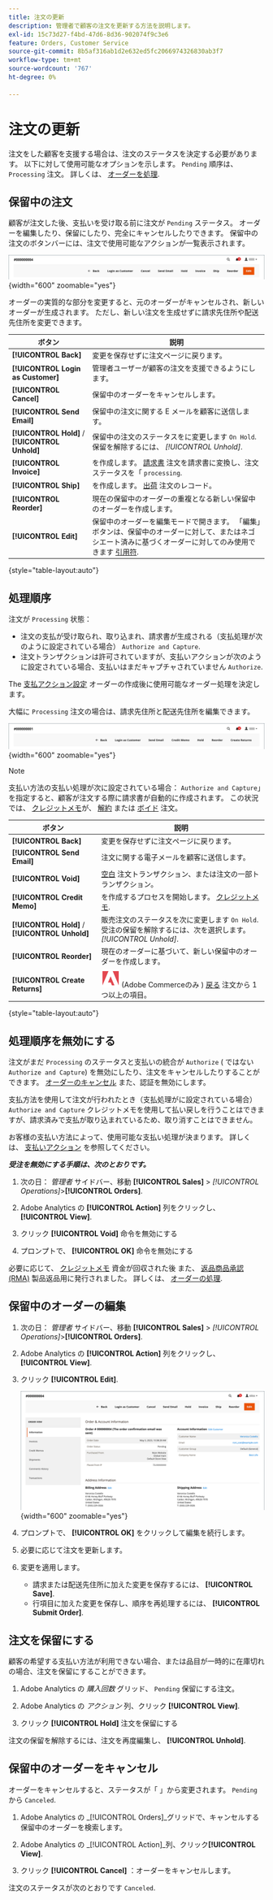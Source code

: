 ```yaml
---
title: 注文の更新
description: 管理者で顧客の注文を更新する方法を説明します。
exl-id: 15c73d27-f4bd-47d6-8d36-902074f9c3e6
feature: Orders, Customer Service
source-git-commit: 8b5af316ab1d2e632ed5fc2066974326830ab3f7
workflow-type: tm+mt
source-wordcount: '767'
ht-degree: 0%

---
```


# 注文の更新

注文をした顧客を支援する場合は、注文のステータスを決定する必要があります。 以下に対して使用可能なオプションを示します。 `Pending` 順序は、 `Processing` 注文。 詳しくは、 [オーダーを処理](order-processing.md).

## 保留中の注文

顧客が注文した後、支払いを受け取る前に注文が `Pending` ステータス。 オーダーを編集したり、保留にしたり、完全にキャンセルしたりできます。 保留中の注文のボタンバーには、注文で使用可能なアクションが一覧表示されます。

![保留中の注文オプション](./assets/order-button-bar-pending.png){width="600" zoomable="yes"}

オーダーの実質的な部分を変更すると、元のオーダーがキャンセルされ、新しいオーダーが生成されます。 ただし、新しい注文を生成せずに請求先住所や配送先住所を変更できます。

| ボタン | 説明 |
|--- |--- |
| **[!UICONTROL Back]** | 変更を保存せずに注文ページに戻ります。 |
| **[!UICONTROL Login as Customer]** | 管理者ユーザーが顧客の注文を支援できるようにします。 |
| **[!UICONTROL Cancel]** | 保留中のオーダーをキャンセルします。 |
| **[!UICONTROL Send Email]** | 保留中の注文に関する E メールを顧客に送信します。 |
| **[!UICONTROL Hold]** / **[!UICONTROL Unhold]** | 保留中の注文のステータスをに変更します `On Hold`. 保留を解除するには、 _[!UICONTROL Unhold]_. |
| **[!UICONTROL Invoice]** | を作成します。 [請求書](invoices.md#create-an-invoice) 注文を請求書に変換し、注文ステータスを「 `processing`. |
| **[!UICONTROL Ship]** | を作成します。 [出荷](shipments.md#create-a-shipment) 注文のレコード。 |
| **[!UICONTROL Reorder]** | 現在の保留中のオーダーの重複となる新しい保留中のオーダーを作成します。 |
| **[!UICONTROL Edit]** | 保留中のオーダーを編集モードで開きます。 「編集」ボタンは、保留中のオーダーに対して、またはネゴシエート済みに基づくオーダーに対してのみ使用できます [引用符](../b2b/quotes.md). |

{style="table-layout:auto"}

## 処理順序

注文が `Processing` 状態：

* 注文の支払が受け取られ、取り込まれ、請求書が生成される（支払処理が次のように設定されている場合） `Authorize and Capture`.
* 注文トランザクションは許可されていますが、支払いアクションが次のように設定されている場合、支払いはまだキャプチャされていません `Authorize`.

The [支払アクション設定](../configuration-reference/sales/payment-methods.md#payment-actions) オーダーの作成後に使用可能なオーダー処理を決定します。

大幅に `Processing` 注文の場合は、請求先住所と配送先住所を編集できます。

![処理順序オプション](./assets/order-button-bar-processing.png){width="600" zoomable="yes"}

>[!NOTE]
>
>支払い方法の支払い処理が次に設定されている場合： `Authorize and Capture`」を指定すると、顧客が注文する際に請求書が自動的に作成されます。 この状況では、 [クレジットメモ](credit-memo-create.md)が、 [解約](#cancel-a-pending-order) または [ボイド](#void-a-processing-order) 注文。

| ボタン | 説明 |
|--- |--- |
| **[!UICONTROL Back]** | 変更を保存せずに注文ページに戻ります。 |
| **[!UICONTROL Send Email]** | 注文に関する電子メールを顧客に送信します。 |
| **[!UICONTROL Void]** | [空白](#void-a-processing-order) 注文トランザクション、または注文の一部トランザクション。 |
| **[!UICONTROL Credit Memo]** | を作成するプロセスを開始します。 [クレジットメモ](credit-memo-create.md). |
| **[!UICONTROL Hold]** / **[!UICONTROL Unhold]** | 販売注文のステータスを次に変更します `On Hold`. 受注の保留を解除するには、次を選択します。 _[!UICONTROL Unhold]_. |
| **[!UICONTROL Reorder]** | 現在のオーダーに基づいて、新しい保留中のオーダーを作成します。 |
| **[!UICONTROL Create Returns]** | ![Adobe Commerce](../assets/adobe-logo.svg) (Adobe Commerceのみ ) [戻る](returns.md) 注文から 1 つ以上の項目。 |

{style="table-layout:auto"}

## 処理順序を無効にする

注文がまだ `Processing` のステータスと支払いの統合が `Authorize` ( ではない `Authorize and Capture`) を無効にしたり、注文をキャンセルしたりすることができます。 [オーダーのキャンセル](#cancel-a-pending-order) また、認証を無効にします。

支払方法を使用して注文が行われたとき（支払処理がに設定されている場合） `Authorize and Capture` クレジットメモを使用して払い戻しを行うことはできますが、請求済みで支払が取り込まれているため、取り消すことはできません。

お客様の支払い方法によって、使用可能な支払い処理が決まります。 詳しくは、 [支払いアクション](../configuration-reference/sales/payment-methods.md#payment-actions) を参照してください。

**_受注を無効にする手順は、次のとおりです。_**

1. 次の日： _管理者_ サイドバー、移動 **[!UICONTROL Sales]** > _[!UICONTROL Operations]_>**[!UICONTROL Orders]**.

1. Adobe Analytics の **[!UICONTROL Action]** 列をクリックし、 **[!UICONTROL View]**.

1. クリック **[!UICONTROL Void]** 命令を無効にする

1. プロンプトで、 **[!UICONTROL OK]** 命令を無効にする

必要に応じて、 [クレジットメモ](credit-memo-create.md) 資金が回収された後 また、 [返品商品承認 (RMA)](returns.md) 製品返品用に発行されました。 詳しくは、 [オーダーの処理](order-processing.md).

## 保留中のオーダーの編集

1. 次の日： _管理者_ サイドバー、移動 **[!UICONTROL Sales]** > _[!UICONTROL Operations]_>**[!UICONTROL Orders]**.

1. Adobe Analytics の **[!UICONTROL Action]** 列をクリックし、 **[!UICONTROL View]**.

1. クリック **[!UICONTROL Edit]**.

   ![注文を編集](./assets/order-edit.png){width="600" zoomable="yes"}

1. プロンプトで、 **[!UICONTROL OK]** をクリックして編集を続行します。

1. 必要に応じて注文を更新します。

1. 変更を適用します。
   * 請求または配送先住所に加えた変更を保存するには、 **[!UICONTROL Save]**.
   * 行項目に加えた変更を保存し、順序を再処理するには、 **[!UICONTROL Submit Order]**.

## 注文を保留にする

顧客の希望する支払い方法が利用できない場合、または品目が一時的に在庫切れの場合、注文を保留にすることができます。

1. Adobe Analytics の _購入回数_ グリッド、 `Pending` 保留にする注文。

1. Adobe Analytics の _アクション_ 列、クリック **[!UICONTROL View]**.

1. クリック **[!UICONTROL Hold]** 注文を保留にする

注文の保留を解除するには、注文を再度編集し、 **[!UICONTROL Unhold]**.

## 保留中のオーダーをキャンセル

オーダーをキャンセルすると、ステータスが「 」から変更されます。 `Pending` から `Canceled`.

1. Adobe Analytics の _[!UICONTROL Orders]_グリッドで、キャンセルする保留中のオーダーを検索します。

1. Adobe Analytics の _[!UICONTROL Action]_列、クリック&#x200B;**[!UICONTROL View]**.

1. クリック **[!UICONTROL Cancel]** ：オーダーをキャンセルします。

注文のステータスが次のとおりです `Canceled`.
